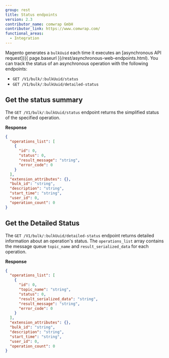 ```yaml
---
group: rest
title: Status endpoints
version: 2.3
contributor_name: comwrap GmbH
contributor_link: https://www.comwrap.com/
functional_areas:
  - Integration
---
```


Magento generates a `bulkUuid` each time it executes an [asynchronous API request]({{ page.baseurl }}/rest/asynchronous-web-endpoints.html). You can track the status of an asynchronous operation with the following endpoints:

* `GET /V1/bulk/:bulkUuid/status`
* `GET /V1/bulk/:bulkUuid/detailed-status` 

## Get the status summary

The `GET /V1/bulk/:bulkUuid/status` endpoint returns the simplified status of the specified operation.

**Response**

```json
{
  "operations_list": [
    {
      "id": 0,
      "status": 0,
      "result_message": "string",
      "error_code": 0
    }
  ],
  "extension_attributes": {},
  "bulk_id": "string",
  "description": "string",
  "start_time": "string",
  "user_id": 0,
  "operation_count": 0
}
```

## Get the Detailed Status

The `GET /V1/bulk/:bulkUuid/detailed-status` endpoint returns detailed information about an operation's status. The `operations_list` array contains the message queue `topic_name` and `result_serialized_data` for each operation.

**Response**

```json
{
  "operations_list": [
    {
      "id": 0,
      "topic_name": "string",
      "status": 0,
      "result_serialized_data": "string",
      "result_message": "string",
      "error_code": 0
    }
  ],
  "extension_attributes": {},
  "bulk_id": "string",
  "description": "string",
  "start_time": "string",
  "user_id": 0,
  "operation_count": 0
}
```
